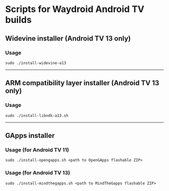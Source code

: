# Scripts for Waydroid Android TV builds
## Widevine installer (Android TV 13 only)
### Usage
```shell
sudo ./install-widevine-a13
```
---
## ARM compatibility layer installer (Android TV 13 only)
### Usage
```shell
sudo ./install-libndk-a13.sh
```
---
## GApps installer
### Usage (for Android TV 11)
```shell
sudo ./install-opengapps.sh <path to OpenGApps flashable ZIP>
```

### Usage (for Android TV 13)
```shell
sudo ./install-mindthegapps.sh <path to MindTheGapps flashable ZIP>
```
